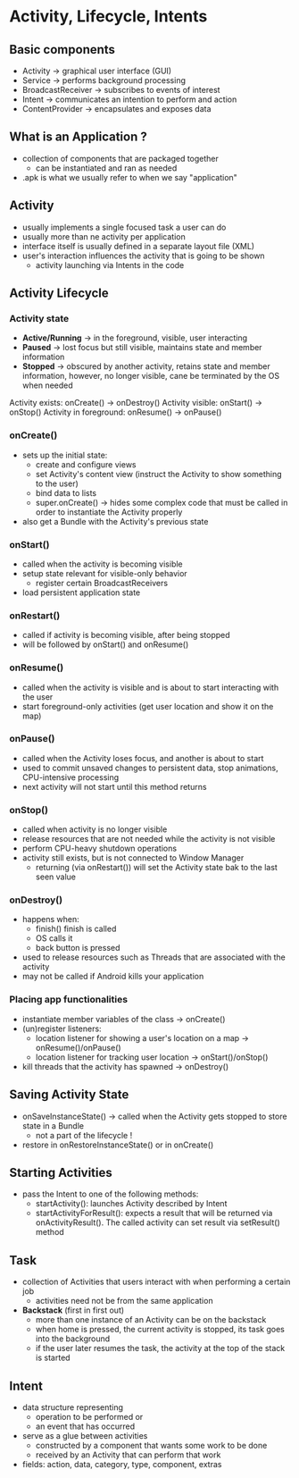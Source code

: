 # Activity, Lifecycle, Intents

## Basic components
- Activity -> graphical user interface (GUI)
- Service -> performs background processing
- BroadcastReceiver -> subscribes to events of interest
- Intent -> communicates an intention to perform and action
- ContentProvider -> encapsulates and exposes data

## What is an Application ?
- collection of components that are packaged together
    - can be instantiated and ran as needed
- .apk is what we usually refer to when we say "application"

## Activity
- usually implements a single focused task a user can do
- usually more than ne activity per application
- interface itself is usually defined in a separate layout file (XML)
- user's interaction influences the activity that is going to be shown 
    - activity launching via Intents in the code

## Activity Lifecycle
### Activity state
- **Active/Running** -> in the foreground, visible, user interacting
- **Paused** -> lost focus but still visible, maintains state and member information
- **Stopped** -> obscured by another activity, retains state and member information, however, no longer visible, cane be terminated by the OS when needed

Activity exists: onCreate() -> onDestroy()
Activity visible: onStart() -> onStop()
Activity in foreground: onResume() -> onPause()

### onCreate()
- sets up the initial state:
    - create and configure views
    - set Activity's content view (instruct the Activity to show something to the user)
    - bind data to lists
    - super.onCreate() -> hides some complex code that must be called in order to instantiate the Activity properly
- also get a Bundle with the Activity's previous state

### onStart()
- called when the activity is becoming visible
- setup state relevant for visible-only behavior
    - register certain BroadcastReceivers
- load persistent application state

### onRestart()
- called if activity is becoming visible, after being stopped
- will be followed by onStart() and onResume()

### onResume()
- called when the activity is visible and is about to start interacting with the user
- start foreground-only activities (get user location and show it on the map)

### onPause() 
- called when the Activity loses focus, and another is about to start
- used to commit unsaved changes to persistent data, stop animations, CPU-intensive processing
- next activity will not start until this method returns

### onStop()
- called when activity is no longer visible
- release resources that are not needed while the activity is not visible
- perform CPU-heavy shutdown operations
- activity still exists, but is not connected to Window Manager
    - returning (via onRestart()) will set the Activity state bak to the last seen value

### onDestroy()
- happens when:
    - finish() finish is called
    - OS calls it
    - back button is pressed
- used to release resources such as Threads that are associated with the activity
- may not be called if Android kills your application

### Placing app functionalities
- instantiate member variables of the class -> onCreate()
- (un)register listeners:
    - location listener for showing a user's location on a map -> onResume()/onPause()
    - location listener for tracking user location -> onStart()/onStop()
- kill threads that the activity has spawned -> onDestroy()

## Saving Activity State
- onSaveInstanceState() -> called when the Activity gets stopped to store state in a Bundle
    - not a part of the lifecycle !
- restore in onRestoreInstanceState() or in onCreate()

## Starting Activities
- pass the Intent to one of the following methods:
    - startActivity(): launches Activity described by Intent
    - startActivityForResult(): expects a result that will be returned via onActivityResult(). The called activity can set result via setResult() method

## Task
- collection of Activities that users interact with when performing a certain job
    - activities need not be from the same application
- **Backstack** (first in first out)
    - more than one instance of an Activity can be on the backstack
    - when home is pressed, the current activity is stopped, its task goes into the background
    - if the user later resumes the task, the activity at the top of the stack is started

## Intent
- data structure representing
    - operation to be performed or
    - an event that has occurred
- serve as a glue between activities
    - constructed by a component that wants some work to be done
    - received by an Activity that can perform that work
- fields: action, data, category, type, component, extras